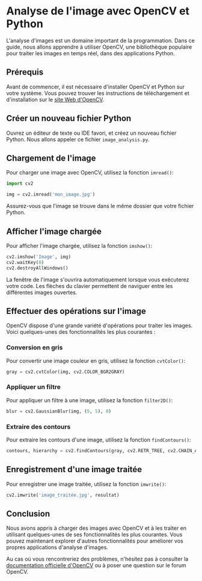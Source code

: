  # Analyse de l'image avec OpenCV et Python

L'analyse d'images est un domaine important de la programmation. Dans ce guide, nous allons apprendre à utiliser OpenCV, une bibliothèque populaire pour traiter les images en temps réel, dans des applications Python.

## Prérequis

Avant de commencer, il est nécessaire d'installer OpenCV et Python sur votre système. Vous pouvez trouver les instructions de téléchargement et d'installation sur le [site Web d'OpenCV](https://opencv.org/).

## Créer un nouveau fichier Python

Ouvrez un éditeur de texte ou IDE favori, et créez un nouveau fichier Python. Nous allons appeler ce fichier `image_analysis.py`.

## Chargement de l'image

Pour charger une image avec OpenCV, utilisez la fonction `imread()`:

```python
import cv2

img = cv2.imread('mon_image.jpg')
```

Assurez-vous que l'image se trouve dans le même dossier que votre fichier Python.

## Afficher l'image chargée

Pour afficher l'image chargée, utilisez la fonction `imshow()`:

```python
cv2.imshow('Image', img)
cv2.waitKey(0)
cv2.destroyAllWindows()
```

La fenêtre de l'image s'ouvrira automatiquement lorsque vous exécuterez votre code. Les flèches du clavier permettent de naviguer entre les différentes images ouvertes.

## Effectuer des opérations sur l'image

OpenCV dispose d'une grande variété d'opérations pour traiter les images. Voici quelques-unes des fonctionnalités les plus courantes :

### Conversion en gris

Pour convertir une image couleur en gris, utilisez la fonction `cvtColor()`:

```python
gray = cv2.cvtColor(img, cv2.COLOR_BGR2GRAY)
```

### Appliquer un filtre

Pour appliquer un filtre à une image, utilisez la fonction `filter2D()`:

```python
blur = cv2.GaussianBlur(img, (5, 5), 0)
```

### Extraire des contours

Pour extraire les contours d'une image, utilisez la fonction `findContours()`:

```python
contours, hierarchy = cv2.findContours(gray, cv2.RETR_TREE, cv2.CHAIN_APPROX_SIMPLE)
```

## Enregistrement d'une image traitée

Pour enregistrer une image traitée, utilisez la fonction `imwrite()`:

```python
cv2.imwrite('image_traitée.jpg', resultat)
```

## Conclusion

Nous avons appris à charger des images avec OpenCV et à les traiter en utilisant quelques-unes de ses fonctionnalités les plus courantes. Vous pouvez maintenant explorer d'autres fonctionnalités pour améliorer vos propres applications d'analyse d'images.

Au cas où vous rencontreriez des problèmes, n'hésitez pas à consulter la [documentation officielle d'OpenCV](https://docs.opencv.org/master/) ou à poser une question sur le forum OpenCV.